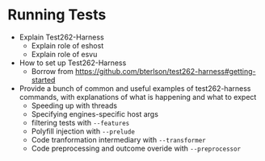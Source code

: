 # Running Tests

- Explain Test262-Harness
  - Explain role of eshost
  - Explain role of esvu
- How to set up Test262-Harness
  - Borrow from https://github.com/bterlson/test262-harness#getting-started
- Provide a bunch of common and useful examples of test262-harness commands, with explanations of what is happening and what to expect
  - Speeding up with threads
  - Specifying engines-specific host args
  - filtering tests with `--features`
  - Polyfill injection with `--prelude`
  - Code tranformation intermediary with `--transformer`	
  - Code preprocessing and outcome overide with `--preprocessor`
